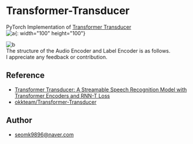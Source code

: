 # Transformer-Transducer
PyTorch Implementation of [Transformer Transducer](https://arxiv.org/abs/2002.02562)  
![a](https://user-images.githubusercontent.com/54731898/108169681-6025d280-713c-11eb-9dd7-ac05344582de.PNG){: width="100" height="100"} 


![b](https://user-images.githubusercontent.com/54731898/108169684-6156ff80-713c-11eb-9469-80820d91c365.PNG)   
The structure of the Audio Encoder and Label Encoder is as follows.  
I appreciate any feedback or contribution.  
## Reference

- [Transformer Transducer: A Streamable Speech Recognition Model with Transformer Encoders and RNN-T Loss](https://arxiv.org/abs/2002.02562)
- [okkteam/Transformer-Transducer](https://github.com/okkteam/Transformer-Transducer)

## Author
- seomk9896@naver.com
